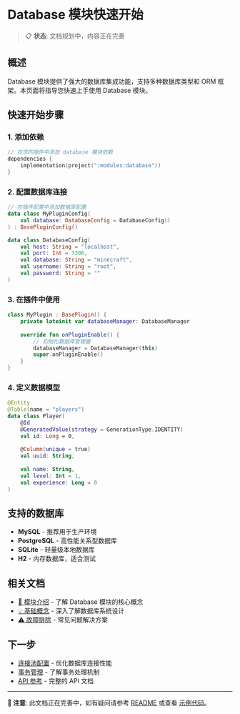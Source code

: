 # Database 模块快速开始

> 📋 **状态**: 文档规划中，内容正在完善

## 概述

Database 模块提供了强大的数据库集成功能，支持多种数据库类型和 ORM 框架。本页面将指导您快速上手使用 Database 模块。

## 快速开始步骤

### 1. 添加依赖

```kotlin
// 在您的插件中添加 database 模块依赖
dependencies {
    implementation(project(":modules:database"))
}
```

### 2. 配置数据库连接

```kotlin
// 在插件配置中添加数据库配置
data class MyPluginConfig(
    val database: DatabaseConfig = DatabaseConfig()
) : BasePluginConfig()

data class DatabaseConfig(
    val host: String = "localhost",
    val port: Int = 3306,
    val database: String = "minecraft",
    val username: String = "root",
    val password: String = ""
)
```

### 3. 在插件中使用

```kotlin
class MyPlugin : BasePlugin() {
    private lateinit var databaseManager: DatabaseManager
    
    override fun onPluginEnable() {
        // 初始化数据库管理器
        databaseManager = DatabaseManager(this)
        super.onPluginEnable()
    }
}
```

### 4. 定义数据模型

```kotlin
@Entity
@Table(name = "players")
data class Player(
    @Id
    @GeneratedValue(strategy = GenerationType.IDENTITY)
    val id: Long = 0,
    
    @Column(unique = true)
    val uuid: String,
    
    val name: String,
    val level: Int = 1,
    val experience: Long = 0
)
```

## 支持的数据库

- **MySQL** - 推荐用于生产环境
- **PostgreSQL** - 高性能关系型数据库
- **SQLite** - 轻量级本地数据库
- **H2** - 内存数据库，适合测试

## 相关文档

- [📖 模块介绍](intro.md) - 了解 Database 模块的核心概念
- [💡 基础概念](concepts.md) - 深入了解数据库系统设计
- [⚠️ 故障排除](troubleshooting.md) - 常见问题解决方案

## 下一步

- [连接池配置](connection-pool.md) - 优化数据库连接性能
- [事务管理](transactions.md) - 了解事务处理机制
- [API 参考](api-reference.md) - 完整的 API 文档

---

**📝 注意**: 此文档正在完善中，如有疑问请参考 [README](README.md) 或查看 [示例代码](examples.md)。
